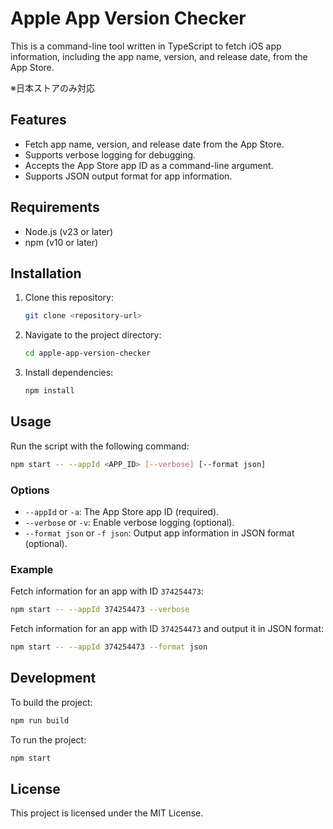 # Apple App Version Checker

This is a command-line tool written in TypeScript to fetch iOS app information, including the app name, version, and release date, from the App Store.

※日本ストアのみ対応

## Features
- Fetch app name, version, and release date from the App Store.
- Supports verbose logging for debugging.
- Accepts the App Store app ID as a command-line argument.
- Supports JSON output format for app information.

## Requirements
- Node.js (v23 or later)
- npm (v10 or later)

## Installation
1. Clone this repository:
   ```bash
   git clone <repository-url>
   ```
2. Navigate to the project directory:
   ```bash
   cd apple-app-version-checker
   ```
3. Install dependencies:
   ```bash
   npm install
   ```

## Usage
Run the script with the following command:
```bash
npm start -- --appId <APP_ID> [--verbose] [--format json]
```

### Options
- `--appId` or `-a`: The App Store app ID (required).
- `--verbose` or `-v`: Enable verbose logging (optional).
- `--format json` or `-f json`: Output app information in JSON format (optional).

### Example
Fetch information for an app with ID `374254473`:
```bash
npm start -- --appId 374254473 --verbose
```

Fetch information for an app with ID `374254473` and output it in JSON format:
```bash
npm start -- --appId 374254473 --format json
```

## Development
To build the project:
```bash
npm run build
```

To run the project:
```bash
npm start
```

## License
This project is licensed under the MIT License.
